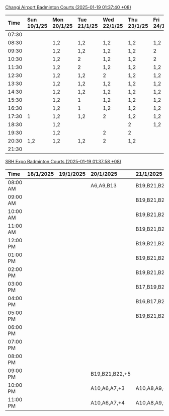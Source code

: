 [Changi Airport Badminton Courts (2025-01-19 01:37:40 +08)](https://www.carc.org.sg/FacilityBooking.aspx)

| Time   | Sun 19/1/25   | Mon 20/1/25   | Tue 21/1/25   | Wed 22/1/25   | Thu 23/1/25   | Fri 24/1/25   | Sat 25/1/25   |
|:-------|:--------------|:--------------|:--------------|:--------------|:--------------|:--------------|:--------------|
| 07:30  |               |               |               |               |               |               |               |
| 08:30  |               | 1,2           | 1,2           | 1,2           | 1,2           | 1,2           |               |
| 09:30  |               | 1,2           | 1,2           | 1,2           | 1,2           | 2             | 1,2           |
| 10:30  |               | 1,2           | 2             | 1,2           | 1,2           | 2             | 1,2           |
| 11:30  |               | 1,2           | 2             | 1,2           | 1,2           | 1,2           | 1,2           |
| 12:30  |               | 1,2           | 1,2           | 2             | 1,2           | 1,2           | 1,2           |
| 13:30  |               | 1,2           | 1,2           | 1,2           | 1,2           | 1,2           | 1,2           |
| 14:30  |               | 1,2           | 1,2           | 1,2           | 1,2           | 1,2           | 2             |
| 15:30  |               | 1,2           | 1             | 1,2           | 1,2           | 1,2           | 2             |
| 16:30  |               | 1,2           | 1             | 1,2           | 1,2           | 1,2           | 2             |
| 17:30  | 1             | 1,2           | 1,2           | 2             | 1,2           | 1,2           | 2             |
| 18:30  |               | 1,2           |               |               | 2             | 1,2           | 1,2           |
| 19:30  |               | 1,2           |               | 2             | 2             |               | 1             |
| 20:30  | 1,2           | 1,2           | 1,2           | 2             | 1,2           |               | 1             |
| 21:30  |               |               |               |               |               |               |               |

[SBH Expo Badminton Courts (2025-01-19 01:37:58 +08)](https://singaporebadmintonhall.getomnify.com/widgets/O3MRKGBH359GA55KHMG1RD)

| Time     | 18/1/2025   | 19/1/2025   | 20/1/2025      | 21/1/2025       | 22/1/2025       | 23/1/2025       | 24/1/2025       |
|:---------|:------------|:------------|:---------------|:----------------|:----------------|:----------------|:----------------|
| 08:00 AM |             |             | A6,A9,B13      | B19,B21,B22,+14 | B19,B21,B22,+19 | B19,B21,B22,+19 | B19,B21,B22,+19 |
| 09:00 AM |             |             |                | B19,B21,B22,+14 | B19,B21,B22,+19 | B19,B21,B22,+17 | B19,B20,B21,+17 |
| 10:00 AM |             |             |                | B19,B21,B22,+15 | B17,B21,B22,+13 | B19,B21,B22,+18 | B19,B20,B21,+17 |
| 11:00 AM |             |             |                | B19,B21,B22,+15 | B17,B21,B22,+14 | B19,B21,B22,+17 | B19,B21,B22,+18 |
| 12:00 PM |             |             |                | B19,B21,B22,+13 | B19,B21,B22,+19 | B19,B21,B22,+19 | B19,B21,B22,+14 |
| 01:00 PM |             |             |                | B19,B21,B22,+13 | B19,B21,B22,+19 | B19,B21,B22,+19 | B19,B21,B22,+15 |
| 02:00 PM |             |             |                | B19,B21,B22,+16 | B19,B21,B22,+18 | B19,B21,B22,+17 | B19,B21,B22,+15 |
| 03:00 PM |             |             |                | B17,B19,B20,+4  | B19,B21,B22,+7  | B19,B21,B22,+16 | B19,B21,B22,+12 |
| 04:00 PM |             |             |                | B16,B17,B20,+3  | B20,B21,B22,+1  | B21             | B19,B21,B22,+1  |
| 05:00 PM |             |             |                | B19,B21,B22,+10 | B15             |                 | A1,A2           |
| 06:00 PM |             |             |                |                 |                 |                 |                 |
| 07:00 PM |             |             |                |                 |                 |                 |                 |
| 08:00 PM |             |             |                |                 |                 |                 |                 |
| 09:00 PM |             |             | B19,B21,B22,+5 |                 |                 | B22             |                 |
| 10:00 PM |             |             | A10,A6,A7,+3   | A10,A8,A9,+7    | A7,A8,A9,+5     |                 | A10,A8,A9,+5    |
| 11:00 PM |             |             | A10,A6,A7,+4   | A10,A8,A9,+7    | A7,A8,A9,+6     |                 | A10,A8,A9,+5    |

